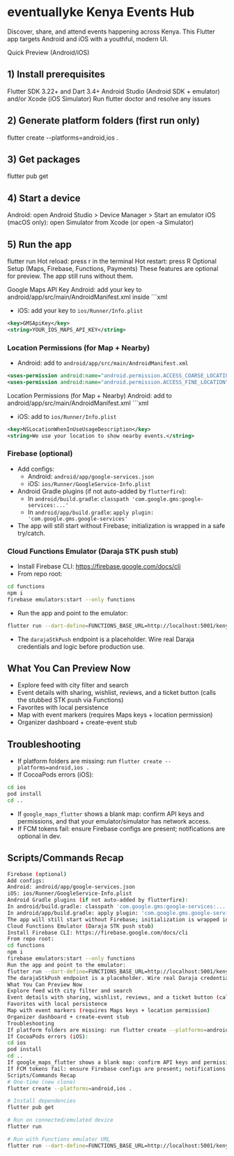 <h1>eventuallyke Kenya Events Hub</h1>
Discover, share, and attend events happening across Kenya. This Flutter app targets Android and iOS with a youthful, modern UI.

Quick Preview (Android/iOS)
<h2>1) Install prerequisites</h2>

Flutter SDK 3.22+ and Dart 3.4+
Android Studio (Android SDK + emulator) and/or Xcode (iOS Simulator)
Run flutter doctor and resolve any issues
<h2>2) Generate platform folders (first run only)</h2>

flutter create --platforms=android,ios .
<h2>3) Get packages</h2>

flutter pub get
<h2>4) Start a device</h2>

Android: open Android Studio > Device Manager > Start an emulator
iOS (macOS only): open Simulator from Xcode (or open -a Simulator)
<h2>5) Run the app</h2>

flutter run
Hot reload: press r in the terminal
Hot restart: press R
Optional Setup (Maps, Firebase, Functions, Payments)
These features are optional for preview. The app still runs without them.

Google Maps API Key
Android: add your key to android/app/src/main/AndroidManifest.xml inside <application> ```xml
- iOS: add your key to `ios/Runner/Info.plist`
```xml
<key>GMSApiKey</key>
<string>YOUR_IOS_MAPS_API_KEY</string>
```

### Location Permissions (for Map + Nearby)
- Android: add to `android/app/src/main/AndroidManifest.xml`
```xml
<uses-permission android:name="android.permission.ACCESS_COARSE_LOCATION" />
<uses-permission android:name="android.permission.ACCESS_FINE_LOCATION" />
```
Location Permissions (for Map + Nearby)
Android: add to android/app/src/main/AndroidManifest.xml ```xml
- iOS: add to `ios/Runner/Info.plist`
```xml
<key>NSLocationWhenInUseUsageDescription</key>
<string>We use your location to show nearby events.</string>
```

### Firebase (optional)
- Add configs:
  - Android: `android/app/google-services.json`
  - iOS: `ios/Runner/GoogleService-Info.plist`
- Android Gradle plugins (if not auto-added by `flutterfire`):
  - In `android/build.gradle`: `classpath 'com.google.gms:google-services:...'`
  - In `android/app/build.gradle`: `apply plugin: 'com.google.gms.google-services'`
- The app will still start without Firebase; initialization is wrapped in a safe try/catch.

### Cloud Functions Emulator (Daraja STK push stub)
- Install Firebase CLI: https://firebase.google.com/docs/cli
- From repo root:
```bash
cd functions
npm i
firebase emulators:start --only functions
```
- Run the app and point to the emulator:
```bash
flutter run --dart-define=FUNCTIONS_BASE_URL=http://localhost:5001/kenya-events-hub/us-central1
```
- The `darajaStkPush` endpoint is a placeholder. Wire real Daraja credentials and logic before production use.

## What You Can Preview Now
- Explore feed with city filter and search
- Event details with sharing, wishlist, reviews, and a ticket button (calls the stubbed STK push via Functions)
- Favorites with local persistence
- Map with event markers (requires Maps keys + location permission)
- Organizer dashboard + create-event stub

## Troubleshooting
- If platform folders are missing: run `flutter create --platforms=android,ios .`
- If CocoaPods errors (iOS):
```bash
cd ios
pod install
cd ..
```
- If `google_maps_flutter` shows a blank map: confirm API keys and permissions, and that your emulator/simulator has network access.
- If FCM tokens fail: ensure Firebase configs are present; notifications are optional in dev.

## Scripts/Commands Recap
```bash
Firebase (optional)
Add configs:
Android: android/app/google-services.json
iOS: ios/Runner/GoogleService-Info.plist
Android Gradle plugins (if not auto-added by flutterfire):
In android/build.gradle: classpath 'com.google.gms:google-services:...'
In android/app/build.gradle: apply plugin: 'com.google.gms.google-services'
The app will still start without Firebase; initialization is wrapped in a safe try/catch.
Cloud Functions Emulator (Daraja STK push stub)
Install Firebase CLI: https://firebase.google.com/docs/cli
From repo root:
cd functions
npm i
firebase emulators:start --only functions
Run the app and point to the emulator:
flutter run --dart-define=FUNCTIONS_BASE_URL=http://localhost:5001/kenya-events-hub/us-central1
The darajaStkPush endpoint is a placeholder. Wire real Daraja credentials and logic before production use.
What You Can Preview Now
Explore feed with city filter and search
Event details with sharing, wishlist, reviews, and a ticket button (calls the stubbed STK push via Functions)
Favorites with local persistence
Map with event markers (requires Maps keys + location permission)
Organizer dashboard + create-event stub
Troubleshooting
If platform folders are missing: run flutter create --platforms=android,ios .
If CocoaPods errors (iOS):
cd ios
pod install
cd ..
If google_maps_flutter shows a blank map: confirm API keys and permissions, and that your emulator/simulator has network access.
If FCM tokens fail: ensure Firebase configs are present; notifications are optional in dev.
Scripts/Commands Recap
# One-time (new clone)
flutter create --platforms=android,ios .

# Install dependencies
flutter pub get

# Run on connected/emulated device
flutter run

# Run with Functions emulator URL
flutter run --dart-define=FUNCTIONS_BASE_URL=http://localhost:5001/kenya-events-hub/us-central1
```
